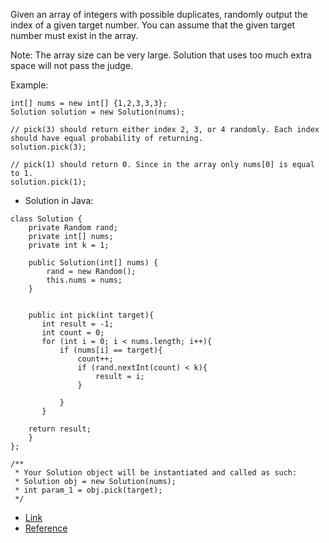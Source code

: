 Given an array of integers with possible duplicates, randomly output the index of a given target number. You can assume that the given target number must exist in the array.

Note:
The array size can be very large. Solution that uses too much extra space will not pass the judge.

Example:

```
int[] nums = new int[] {1,2,3,3,3};
Solution solution = new Solution(nums);

// pick(3) should return either index 2, 3, or 4 randomly. Each index should have equal probability of returning.
solution.pick(3);

// pick(1) should return 0. Since in the array only nums[0] is equal to 1.
solution.pick(1);
```

* Solution in Java:
```
class Solution {
    private Random rand;
    private int[] nums;
    private int k = 1;
    
    public Solution(int[] nums) {
        rand = new Random();
        this.nums = nums;
    }
    
    
    public int pick(int target){
       int result = -1;
       int count = 0;
       for (int i = 0; i < nums.length; i++){
           if (nums[i] == target){
               count++;
               if (rand.nextInt(count) < k){
                   result = i;
               }
               
           }
       }
           
    return result;
    }        
};

/**
 * Your Solution object will be instantiated and called as such:
 * Solution obj = new Solution(nums);
 * int param_1 = obj.pick(target);
 */

```

* [Link](https://leetcode.com/problems/random-pick-index/)
* [Reference](https://aaronice.gitbook.io/lintcode/random/random-pick-index)

